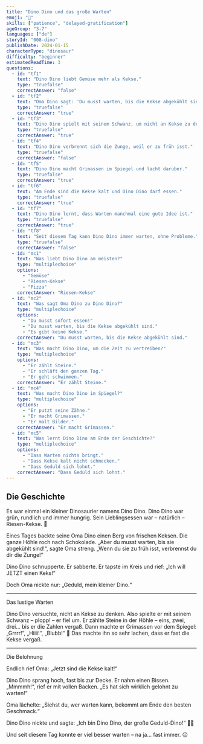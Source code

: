 ```yaml
---
title: "Dino Dino und das große Warten"
emoji: "🦕"
skills: ["patience", "delayed-gratification"]
ageGroup: "3-7"
languages: ["de"]
storyId: "008-dino"
publishDate: 2024-01-15
characterType: "dinosaur"
difficulty: "beginner"
estimatedReadTime: 3
questions:
  - id: "tf1"
    text: "Dino Dino liebt Gemüse mehr als Kekse."
    type: "truefalse"
    correctAnswer: "false"
  - id: "tf2"
    text: "Oma Dino sagt: 'Du musst warten, bis die Kekse abgekühlt sind.'"
    type: "truefalse"
    correctAnswer: "true"
  - id: "tf3"
    text: "Dino Dino spielt mit seinem Schwanz, um nicht an Kekse zu denken."
    type: "truefalse"
    correctAnswer: "true"
  - id: "tf4"
    text: "Dino Dino verbrennt sich die Zunge, weil er zu früh isst."
    type: "truefalse"
    correctAnswer: "false"
  - id: "tf5"
    text: "Dino Dino macht Grimassen im Spiegel und lacht darüber."
    type: "truefalse"
    correctAnswer: "true"
  - id: "tf6"
    text: "Am Ende sind die Kekse kalt und Dino Dino darf essen."
    type: "truefalse"
    correctAnswer: "true"
  - id: "tf7"
    text: "Dino Dino lernt, dass Warten manchmal eine gute Idee ist."
    type: "truefalse"
    correctAnswer: "true"
  - id: "tf8"
    text: "Seit diesem Tag kann Dino Dino immer warten, ohne Probleme."
    type: "truefalse"
    correctAnswer: "false"
  - id: "mc1"
    text: "Was liebt Dino Dino am meisten?"
    type: "multiplechoice"
    options:
      - "Gemüse"
      - "Riesen-Kekse"
      - "Pizza"
    correctAnswer: "Riesen-Kekse"
  - id: "mc2"
    text: "Was sagt Oma Dino zu Dino Dino?"
    type: "multiplechoice"
    options:
      - "Du musst sofort essen!"
      - "Du musst warten, bis die Kekse abgekühlt sind."
      - "Es gibt keine Kekse."
    correctAnswer: "Du musst warten, bis die Kekse abgekühlt sind."
  - id: "mc3"
    text: "Was macht Dino Dino, um die Zeit zu vertreiben?"
    type: "multiplechoice"
    options:
      - "Er zählt Steine."
      - "Er schläft den ganzen Tag."
      - "Er geht schwimmen."
    correctAnswer: "Er zählt Steine."
  - id: "mc4"
    text: "Was macht Dino Dino im Spiegel?"
    type: "multiplechoice"
    options:
      - "Er putzt seine Zähne."
      - "Er macht Grimassen."
      - "Er malt Bilder."
    correctAnswer: "Er macht Grimassen."
  - id: "mc5"
    text: "Was lernt Dino Dino am Ende der Geschichte?"
    type: "multiplechoice"
    options:
      - "Dass Warten nichts bringt."
      - "Dass Kekse kalt nicht schmecken."
      - "Dass Geduld sich lohnt."
    correctAnswer: "Dass Geduld sich lohnt."
---
```


## Die Geschichte


Es war einmal ein kleiner Dinosaurier namens Dino Dino.
Dino Dino war grün, rundlich und immer hungrig.
Sein Lieblingsessen war – natürlich – Riesen-Kekse. 🍪

Eines Tages backte seine Oma Dino einen Berg von frischen Keksen.
Die ganze Höhle roch nach Schokolade.
„Aber du musst warten, bis sie abgekühlt sind!“, sagte Oma streng.
„Wenn du sie zu früh isst, verbrennst du dir die Zunge!“

Dino Dino schnupperte.
Er sabberte.
Er tapste im Kreis und rief:
„Ich will JETZT einen Keks!“

Doch Oma nickte nur:
„Geduld, mein kleiner Dino.“

---

Das lustige Warten

Dino Dino versuchte, nicht an Kekse zu denken.
Also spielte er mit seinem Schwanz – plopp! – er fiel um.
Er zählte Steine in der Höhle – eins, zwei, drei… bis er die Zahlen vergaß.
Dann machte er Grimassen vor dem Spiegel:
„Grrrr!“, „Hiiii!“, „Blubb!“ 🤪
Das machte ihn so sehr lachen, dass er fast die Kekse vergaß.

---

Die Belohnung

Endlich rief Oma:
„Jetzt sind die Kekse kalt!“

Dino Dino sprang hoch, fast bis zur Decke.
Er nahm einen Bissen.
„Mmmmh!“, rief er mit vollen Backen.
„Es hat sich wirklich gelohnt zu warten!“

Oma lächelte:
„Siehst du, wer warten kann, bekommt am Ende den besten Geschmack.“

Dino Dino nickte und sagte:
„Ich bin Dino Dino, der große Geduld-Dino!“ 🦖✨

Und seit diesem Tag konnte er viel besser warten –
na ja… fast immer. 😉